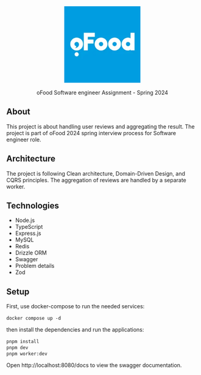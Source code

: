 <div align="center">
  <a href="https://github.com/always-maap/oFood-Assignment">
    <img src="./docs/ofood.webp" alt="oFood logo" width="200px" />
  </a>

  <p>oFood Software engineer Assignment - Spring 2024</p>
</div>

## About

This project is about handling user reviews and aggregating the result. The project is part of oFood 2024 spring interview process for Software engineer role.

## Architecture

The project is following Clean architecture, Domain-Driven Design, and CQRS principles.
The aggregation of reviews are handled by a separate worker.

## Technologies

- Node.js
- TypeScript
- Express.js
- MySQL
- Redis
- Drizzle ORM
- Swagger
- Problem details
- Zod

## Setup

First, use docker-compose to run the needed services:

```
docker compose up -d
```

then install the dependencies and run the applications:

```
pnpm install
pnpm dev
pnpm worker:dev
```

Open http://localhost:8080/docs to view the swagger documentation.
